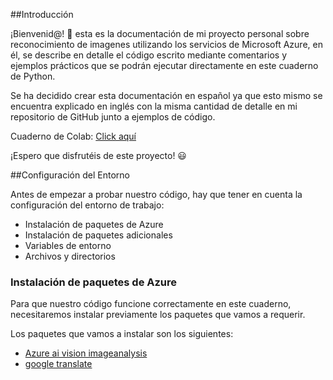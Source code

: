 ##Introducción

¡Bienvenid@! 👋 esta es la documentación de mi proyecto personal sobre reconocimiento de imagenes utilizando los servicios de Microsoft Azure, en él, se describe en detalle el código escrito mediante comentarios y ejemplos prácticos que se podrán ejecutar directamente en este cuaderno de Python.

Se ha decidido crear esta documentación en español ya que esto mismo se encuentra explicado en inglés con la misma cantidad de detalle en mi repositorio de GitHub junto a ejemplos de código.

Cuaderno de Colab: [Click aquí](https://colab.research.google.com/drive/1tQ1ebKbxK0BhLUiDoIbv2nvHlXqNqxil#scrollTo=Pgdz-5wIMh-M)

¡Espero que disfrutéis de este proyecto! 😃

##Configuración del Entorno

Antes de empezar a probar nuestro código, hay que tener en cuenta la configuración del entorno de trabajo:

+ Instalación de paquetes de Azure
+ Instalación de paquetes adicionales
+ Variables de entorno
+ Archivos y directorios

### Instalación de paquetes de Azure

Para que nuestro código funcione correctamente en este cuaderno, necesitaremos instalar previamente los paquetes que vamos a requerir.

Los paquetes que vamos a instalar son los siguientes:

+ [Azure ai vision imageanalysis](https://)
+ [google translate](https://)
